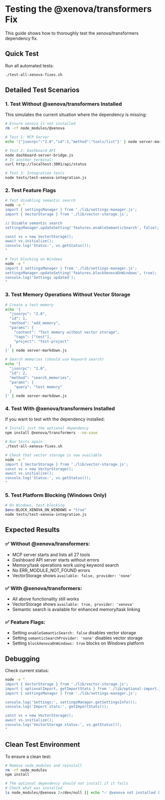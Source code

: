 # Testing the @xenova/transformers Fix

This guide shows how to thoroughly test the xenova/transformers dependency fix.

## Quick Test

Run all automated tests:
```bash
./test-all-xenova-fixes.sh
```

## Detailed Test Scenarios

### 1. Test Without @xenova/transformers Installed

This simulates the current situation where the dependency is missing:

```bash
# Ensure xenova is not installed
rm -rf node_modules/@xenova

# Test 1: MCP Server
echo '{"jsonrpc":"2.0","id":1,"method":"tools/list"}' | node server-markdown.js

# Test 2: Dashboard API
node dashboard-server-bridge.js
# In another terminal:
curl http://localhost:3001/api/status

# Test 3: Integration tests
node tests/test-xenova-integration.js
```

### 2. Test Feature Flags

```bash
# Test disabling semantic search
node -e "
import { settingsManager } from './lib/settings-manager.js';
import { VectorStorage } from './lib/vector-storage.js';

// Disable semantic search
settingsManager.updateSetting('features.enableSemanticSearch', false);

const vs = new VectorStorage();
await vs.initialize();
console.log('Status:', vs.getStatus());
"

# Test blocking on Windows
node -e "
import { settingsManager } from './lib/settings-manager.js';
settingsManager.updateSetting('features.blockXenovaOnWindows', true);
console.log('Settings updated');
"
```

### 3. Test Memory Operations Without Vector Storage

```bash
# Create a test memory
echo '{
  "jsonrpc": "2.0",
  "id": 1,
  "method": "add_memory",
  "params": {
    "content": "Test memory without vector storage",
    "tags": ["test"],
    "project": "test-project"
  }
}' | node server-markdown.js

# Search memories (should use keyword search)
echo '{
  "jsonrpc": "2.0",
  "id": 2,
  "method": "search_memories",
  "params": {
    "query": "test memory"
  }
}' | node server-markdown.js
```

### 4. Test With @xenova/transformers Installed

If you want to test with the dependency installed:

```bash
# Install just the optional dependency
npm install @xenova/transformers --no-save

# Run tests again
./test-all-xenova-fixes.sh

# Check that vector storage is now available
node -e "
import { VectorStorage } from './lib/vector-storage.js';
const vs = new VectorStorage();
await vs.initialize();
console.log('Status:', vs.getStatus());
"
```

### 5. Test Platform Blocking (Windows Only)

```bash
# On Windows, test blocking
$env:BLOCK_XENOVA_ON_WINDOWS = "true"
node tests/test-xenova-integration.js
```

## Expected Results

### ✅ Without @xenova/transformers:
- MCP server starts and lists all 27 tools
- Dashboard API server starts without errors
- Memory/task operations work using keyword search
- No ERR_MODULE_NOT_FOUND errors
- VectorStorage shows `available: false, provider: 'none'`

### ✅ With @xenova/transformers:
- All above functionality still works
- VectorStorage shows `available: true, provider: 'xenova'`
- Semantic search is available for enhanced memory/task linking

### ✅ Feature Flags:
- Setting `enableSemanticSearch: false` disables vector storage
- Setting `semanticSearchProvider: 'none'` disables vector storage
- Setting `blockXenovaOnWindows: true` blocks on Windows platform

## Debugging

Check current status:
```bash
node -e "
import { VectorStorage } from './lib/vector-storage.js';
import { optionalImport, getImportStats } from './lib/optional-import.js';
import { settingsManager } from './lib/settings-manager.js';

console.log('Settings:', settingsManager.getSettingsInfo());
console.log('Import stats:', getImportStats());

const vs = new VectorStorage();
await vs.initialize();
console.log('VectorStorage status:', vs.getStatus());
"
```

## Clean Test Environment

To ensure a clean test:
```bash
# Remove node_modules and reinstall
rm -rf node_modules
npm install

# The optional dependency should not install if it fails
# Check what was installed
ls node_modules/@xenova 2>/dev/null || echo "✅ @xenova not installed (expected)"
```